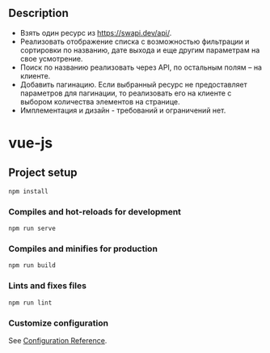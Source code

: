 ## Description

- Взять один ресурс из https://swapi.dev/api/.
- Реализовать отображение списка c возможностью фильтрации и сортировки по названию,
дате выхода и еще другим параметрам на свое усмотрение.
- Поиск по названию реализовать через API, по остальным полям – на клиенте.
- Добавить пагинацию. Если выбранный ресурс не предоставляет параметров для пагинации,
то реализовать его на клиенте с выбором количества элементов на странице.
- Имплементация и дизайн - требований и ограничений нет.

# vue-js

## Project setup
```
npm install
```

### Compiles and hot-reloads for development
```
npm run serve
```

### Compiles and minifies for production
```
npm run build
```

### Lints and fixes files
```
npm run lint
```

### Customize configuration
See [Configuration Reference](https://cli.vuejs.org/config/).
